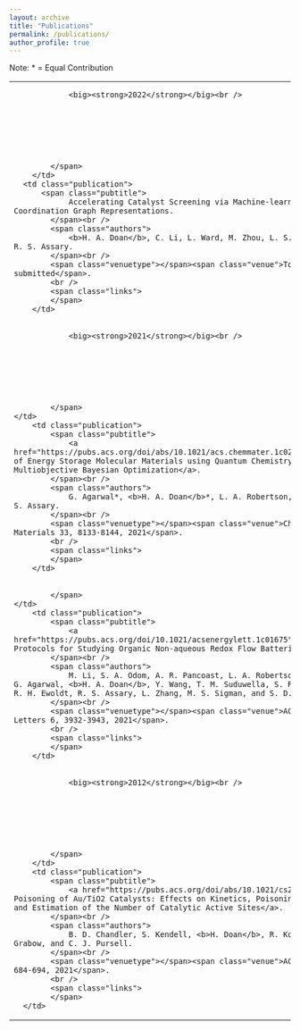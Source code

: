 ```yaml
---
layout: archive
title: "Publications"
permalink: /publications/
author_profile: true
---
```


Note: * = Equal Contribution

<table class="table" style="border:0;">
<tbody>
	<tr>
		<td>
			<span class="date">
				
				<big><strong>2022</strong></big><br />
				
        
				
				
        
        
        
			</span>
		</td>
	  <td class="publication">
		  <span class="pubtitle">
				Accelerating Catalyst Screening via Machine-learned Local Coordination Graph Representations.
			</span><br />
			<span class="authors">
				<b>H. A. Doan</b>, C. Li, L. Ward, M. Zhou, L. S. Curtiss, and R. S. Assary.
			</span><br />
			<span class="venuetype"></span><span class="venue">To be submitted</span>.
			<br />
			<span class="links">
			</span>
		</td>
  </tr>
	<tr>
		<td>
			<span class="date">
				
				<big><strong>2021</strong></big><br />
				
        
				
				
        
        
        
			</span>
    </td>
		<td class="publication">
			<span class="pubtitle">
				<a href="https://pubs.acs.org/doi/abs/10.1021/acs.chemmater.1c02040">Discovery of Energy Storage Molecular Materials using Quantum Chemistry-guided Multiobjective Bayesian Optimization</a>.
			</span><br />
			<span class="authors">
				G. Agarwal*, <b>H. A. Doan</b>*, L. A. Robertson, L. Zhang, R. S. Assary.
			</span><br />
			<span class="venuetype"></span><span class="venue">Chemistry of Materials 33, 8133-8144, 2021</span>.
			<br />
			<span class="links">
			</span>
		</td>
  </tr>
  <tr>
		<td>
			<span class="date">
				
			</span>
    </td>
		<td class="publication">
			<span class="pubtitle">
				<a href="https://pubs.acs.org/doi/10.1021/acsenergylett.1c01675">Experimental Protocols for Studying Organic Non-aqueous Redox Flow Batteries</a>.
			</span><br />
			<span class="authors">
				M. Li, S. A. Odom, A. R. Pancoast, L. A. Robertson, T. P. Vaid, G. Agarwal, <b>H. A. Doan</b>, Y. Wang, T. M. Suduwella, S. R. Bheemireddy, R. H. Ewoldt, R. S. Assary, L. Zhang, M. S. Sigman, and S. D. Minteer.
			</span><br />
			<span class="venuetype"></span><span class="venue">ACS Energy Letters 6, 3932-3943, 2021</span>.
			<br />
			<span class="links">
			</span>
		</td>
  </tr>
	<tr>
		<td>
			<span class="date">
				
				<big><strong>2012</strong></big><br />
				
        
				
				
        
        
        
			</span>
		</td>
		<td class="publication">
			<span class="pubtitle">
				<a href="https://pubs.acs.org/doi/abs/10.1021/cs200693g">NaBr Poisoning of Au/TiO2 Catalysts: Effects on Kinetics, Poisoning Mechanism, and Estimation of the Number of Catalytic Active Sites</a>.
			</span><br />
			<span class="authors">
				B. D. Chandler, S. Kendell, <b>H. Doan</b>, R. Korkosz, L. C. Grabow, and C. J. Pursell.
			</span><br />
			<span class="venuetype"></span><span class="venue">ACS Catalysis 2, 684-694, 2021</span>.
			<br />
			<span class="links">
			</span>
	  </td>
  </tr>
</tbody>
</table>